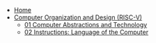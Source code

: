 - [Home](/)
- [Computer Organization and Design (RISC-V)](/ComputerOrganizationDesign/)
  - [01 Computer Abstractions and Technology](/ComputerOrganizationDesign/01-Computer-Abstractions-and-Technology/)
  - [02 Instructions: Language of the Computer](/ComputerOrganizationDesign/02-Instructions-Language-of-the-Computer/)
